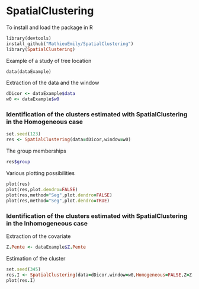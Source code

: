 # SpatialClustering

To install and load the package in R

```ruby
library(devtools)
install_github("MathieuEmily/SpatialClustering")
library(SpatialClustering)
```

Example of a study of tree location 
```ruby
data(dataExample)
```

Extraction of the data and the window
```ruby
dDicor <- dataExample$data
w0 <- dataExample$w0
```

### Identification of the clusters estimated with SpatialClustering in the Homogeneous case

```ruby
set.seed(123)
res <- SpatialClustering(data=dDicor,window=w0)
```

The group memberships
```ruby
res$group
```

Various plotting possibilities
```ruby
plot(res)
plot(res,plot.dendro=FALSE)
plot(res,method="Seg",plot.dendro=FALSE)
plot(res,method="Seg",plot.dendro=TRUE)
```

### Identification of the clusters estimated with SpatialClustering in the Inhomogeneous case
Extraction of the covariate
```ruby
Z.Pente <- dataExample$Z.Pente
```

Estimation of the cluster
```ruby
set.seed(345)
res.I <- SpatialClustering(data=dDicor,window=w0,Homogeneous=FALSE,Z=Z.Pente)
plot(res.I)
```